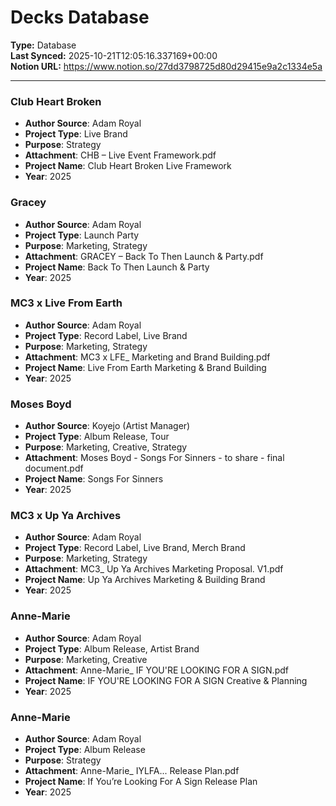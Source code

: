 # Decks Database

**Type:** Database  
**Last Synced:** 2025-10-21T12:05:16.337169+00:00  
**Notion URL:** https://www.notion.so/27dd3798725d80d29415e9a2c1334e5a  

---

### Club Heart Broken
- **Author Source**: Adam Royal
- **Project Type**: Live Brand
- **Purpose**: Strategy
- **Attachment**: CHB – Live Event Framework.pdf
- **Project Name**: Club Heart Broken Live Framework
- **Year**: 2025



### Gracey
- **Author Source**: Adam Royal
- **Project Type**: Launch Party
- **Purpose**: Marketing, Strategy
- **Attachment**: GRACEY – Back To Then Launch & Party.pdf
- **Project Name**: Back To Then Launch & Party
- **Year**: 2025



### MC3 x Live From Earth
- **Author Source**: Adam Royal
- **Project Type**: Record Label, Live Brand
- **Purpose**: Marketing, Strategy
- **Attachment**: MC3 x LFE_ Marketing and Brand Building.pdf
- **Project Name**: Live From Earth Marketing & Brand Building
- **Year**: 2025



### Moses Boyd
- **Author Source**: Koyejo (Artist Manager)
- **Project Type**: Album Release, Tour
- **Purpose**: Marketing, Creative, Strategy
- **Attachment**: Moses Boyd - Songs For Sinners - to share - final document.pdf
- **Project Name**: Songs For Sinners
- **Year**: 2025



### MC3 x Up Ya Archives
- **Author Source**: Adam Royal
- **Project Type**: Record Label, Live Brand, Merch Brand
- **Purpose**: Marketing, Strategy
- **Attachment**: MC3_ Up Ya Archives Marketing Proposal. V1.pdf
- **Project Name**: Up Ya Archives Marketing & Building Brand 
- **Year**: 2025



### Anne-Marie
- **Author Source**: Adam Royal
- **Project Type**: Album Release, Artist Brand
- **Purpose**: Marketing, Creative
- **Attachment**: Anne-Marie_ IF YOU'RE LOOKING FOR A SIGN.pdf
- **Project Name**: IF YOU'RE LOOKING FOR A SIGN Creative & Planning
- **Year**: 2025



### Anne-Marie
- **Author Source**: Adam Royal
- **Project Type**: Album Release
- **Purpose**: Strategy
- **Attachment**: Anne-Marie_ IYLFA... Release Plan.pdf
- **Project Name**: If You’re Looking For A Sign Release Plan
- **Year**: 2025



